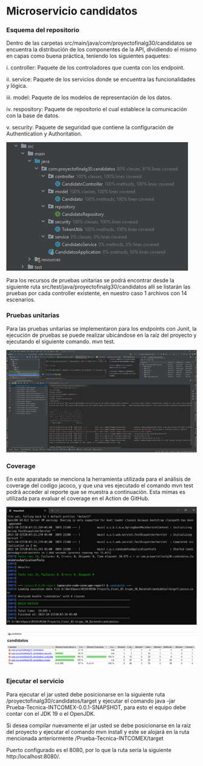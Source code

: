 # Microservicio candidatos

### Esquema del repositorio

Dentro de las carpetas src/main/java/com/proyectofinalg30/candidatos se encuentra la distribución de los componentes de la API, dividiendo el mismo en capas como buena práctica, teniendo los siguientes paquetes:

i. controller: Paquete de los controladores que cuenta con los endpoint.

ii. service: Paquete de los servicios donde se encuentra las funcionalidades y lógica.

iii. model: Paquete de los modelos de representación de los datos.

iv. respository: Paquete de repositorio el cual establece la comunicación con la base de datos.

v. security: Paquete de seguridad que contiene la configuración de Authentication y Authoritation.

![img_4.png](img_4.png)

Para los recursos de pruebas unitarias se podrá encontrar desde la siguiente ruta src/test/java/proyectofinalg30/candidatos allí se listarán las pruebas por cada controller existente, en nuestro caso 1 archivos con 14 escenarios.

### Pruebas unitarias

Para las pruebas unitarias se implementaron para los endpoints con Junit, la ejecución de pruebas se puede realizar ubicándose en la raíz del proyecto y ejecutando el siguiente comando. mvn test.

![img_1.png](img_1.png)

### Coverage

En este aparatado se menciona la herramienta utilizada para el análisis de coverage del codigo jacoco, y que una ves ejecutado el comando mvn test podrá acceder al reporte que se muestra a continuación. Esta mimas es utilizada para evaluar el coverage en el Action de GitHub.

![img_2.png](img_2.png)

![img.png](img.png)

### Ejecutar el servicio

Para ejecutar el jar usted debe posicionarse en la siguiente ruta /proyectofinalg30/candidatos/target y ejecutar el comando java -jar Prueba-Tecnica-INTCOMEX-0.0.1-SNAPSHOT, para esto el equipo debe contar con el JDK 19 o el OpenJDK.

Si desea compilar nuevamente el jar usted se debe posicionarse en la raíz del proyecto y ejecutar el comando mvn install y este se alojará en la ruta mencionada anteriormente /Prueba-Tecnica-INTCOMEX/target

Puerto configurado es el 8080, por lo que la ruta sería la siguiente http:/localhost:8080/.